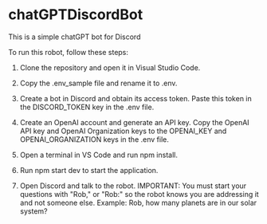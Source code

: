 # chatGPTDiscordBot
This is a simple chatGPT bot for Discord

To run this robot, follow these steps:

1) Clone the repository and open it in Visual Studio Code.

2) Copy the .env_sample file and rename it to .env.

3) Create a bot in Discord and obtain its access token. Paste this token in the DISCORD_TOKEN key in the .env file.

4) Create an OpenAI account and generate an API key. Copy the OpenAI API key and OpenAI  Organization keys to the OPENAI_KEY and OPENAI_ORGANIZATION keys in the .env file.

5) Open a terminal in VS Code and run npm install.

6) Run npm start dev to start the application.

7) Open Discord and talk to the robot. IMPORTANT: You must start your questions with "Rob," or "Rob:" so the robot knows you are addressing it and not someone else. Example: Rob, how many planets are in our solar system?

